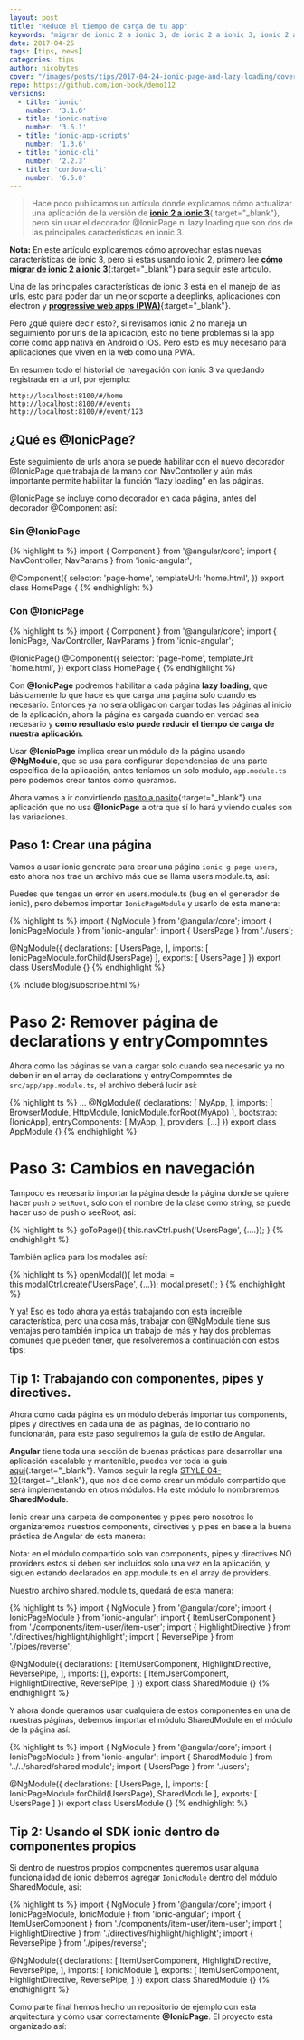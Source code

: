 ```yaml
---
layout: post
title: "Reduce el tiempo de carga de tu app"
keywords: "migrar de ionic 2 a ionic 3, de ionic 2 a ionic 3, ionic 2 a ionic 3, ionic 3, ionic page, lazy loading"
date: 2017-04-25
tags: [tips, news]
categories: tips
author: nicobytes
cover: "/images/posts/tips/2017-04-24-ionic-page-and-lazy-loading/cover.jpg"
repo: https://github.com/ion-book/demo112
versions:
  - title: 'ionic'
    number: '3.1.0'
  - title: 'ionic-native'
    number: '3.6.1'
  - title: 'ionic-app-scripts'
    number: '1.3.6'
  - title: 'ionic-cli'
    number: '2.2.3'
  - title: 'cordova-cli'
    number: '6.5.0'
---
```


> Hace poco publicamos un artículo donde explicamos cómo actualizar una aplicación de la versión de [**ionic 2 a ionic 3**]({{site.urlblog}}/news/ionic-v-3){:target="_blank"}, pero sin usar el decorador @IonicPage ni lazy loading que son dos de las principales características en ionic 3.

<!--summary-->

<amp-img width="1024" height="512" layout="responsive" src="/images/posts/tips/2017-04-24-ionic-page-and-lazy-loading/cover.jpg"></amp-img>

**Nota:** En este artículo explicaremos cómo aprovechar estas nuevas características de ionic 3, pero si estas usando ionic 2, primero lee [**cómo migrar de ionic 2 a ionic 3**]({{site.urlblog}}/news/ionic-v-3){:target="_blank"} para seguir este artículo.

Una de las principales características de ionic 3 está en el manejo de las urls, esto para poder dar un mejor soporte a deeplinks, aplicaciones con electron y [**progressive web apps (PWA)**](http://blog.ionic.io/announcing-pwa-support-in-ionic-2/){:target="_blank"}.

Pero ¿qué quiere decir esto?, si revisamos ionic 2 no maneja un seguimiento por urls de la aplicación, esto no tiene problemas si la app corre como app nativa en Android o iOS. Pero esto es muy necesario para aplicaciones que viven en la web como una PWA.

En resumen todo el historial de navegación con ionic 3 va quedando registrada en la url, por ejemplo:

```
http://localhost:8100/#/home
http://localhost:8100/#/events
http://localhost:8100/#/event/123
```

## ¿Qué es @IonicPage?

Este seguimiento de urls ahora se puede habilitar con el nuevo decorador @IonicPage que trabaja de la mano con NavController y aún más importante permite habilitar la función “lazy loading” en las páginas.

@IonicPage se incluye como decorador en cada página, antes del decorador @Component así:

### Sin @IonicPage

{% highlight ts %}
import { Component } from '@angular/core';
import { NavController, NavParams } from 'ionic-angular';

@Component({
  selector: 'page-home',
  templateUrl: 'home.html',
})
export class HomePage {
{% endhighlight %}

### Con @IonicPage

{% highlight ts %}
import { Component } from '@angular/core';
import { IonicPage, NavController, NavParams } from 'ionic-angular';

@IonicPage()
@Component({
  selector: 'page-home',
  templateUrl: 'home.html',
})
export class HomePage {
{% endhighlight %}

Con __@IonicPage__ podremos habilitar a cada página **lazy loading**, que básicamente lo que hace es que carga una pagina solo cuando es necesario. Entonces ya no sera obligacion cargar todas las páginas al inicio de la aplicación, ahora la página es cargada cuando en verdad sea necesario y **como resultado esto puede reducir el tiempo de carga de nuestra aplicación.**

Usar **@IonicPage** implica crear un módulo de la página usando **@NgModule**, que se usa para configurar dependencias de una parte específica de la aplicación, antes teníamos un solo modulo, `app.module.ts` pero podemos crear tantos como queramos.

Ahora vamos a ir convirtiendo [pasito a pasito](https://www.youtube.com/watch?v=kJQP7kiw5Fk){:target="_blank"} una aplicación que no usa **@IonicPage** a otra que sí lo hará y viendo cuales son las variaciones.

## Paso 1: Crear una página

Vamos a usar ionic generate para crear una página `ionic g page users`, esto ahora nos trae un archivo más que se llama users.module.ts, asi:

<div class="row">
  <div class="col col-100 col-md-50 offset-md-25 col-lg-50 offset-lg-25">
    <amp-img width="395" height="130" layout="responsive" src="/images/posts/tips/2017-04-24-ionic-page-and-lazy-loading/tree1.png"></amp-img>
  </div>
</div>

Puedes que tengas un error en users.module.ts (bug en el generador de ionic), pero debemos importar `IonicPageModule` y usarlo de esta manera:

{% highlight ts %}
import { NgModule } from '@angular/core';
import { IonicPageModule } from 'ionic-angular';
import { UsersPage } from './users';

@NgModule({
  declarations: [
    UsersPage,
  ],
  imports: [
    IonicPageModule.forChild(UsersPage)
  ],
  exports: [
    UsersPage
  ]
})
export class UsersModule {}
{% endhighlight %}

{% include blog/subscribe.html %}

# Paso 2: Remover página de declarations y entryCompomntes

Ahora como las páginas se van a cargar solo cuando sea necesario ya no deben ir en el array de declarations y entryCompomntes de `src/app/app.module.ts`, el archivo deberá lucir así:

{% highlight ts %}
...
@NgModule({
  declarations: [
    MyApp,
  ],
  imports: [
    BrowserModule,
    HttpModule,
    IonicModule.forRoot(MyApp)
  ],
  bootstrap: [IonicApp],
  entryComponents: [
    MyApp,
  ],
  providers: [...]
})
export class AppModule {}
{% endhighlight %}

# Paso 3: Cambios en navegación

Tampoco es necesario importar la página desde la página donde se quiere hacer `push` o `setRoot`, solo con el nombre de la clase como string, se puede hacer uso de push o seeRoot, asi:

{% highlight ts %}
goToPage(){
  this.navCtrl.push('UsersPage', {....});
}
{% endhighlight %}

También aplica para los modales así:

{% highlight ts %}
openModal(){
  let modal = this.modalCtrl.create('UsersPage', {...});
  modal.preset();
}
{% endhighlight %}

Y ya! Eso es todo ahora ya estás trabajando con esta increíble característica, pero una cosa más, trabajar con @NgModule tiene sus ventajas pero también implica un trabajo de más y hay dos problemas comunes que pueden tener, que resolveremos a continuación con estos tips:


## Tip 1: Trabajando con componentes, pipes y directives.

Ahora como cada página es un módulo deberás importar tus components, pipes y directives en cada una de las páginas, de lo contrario no funcionarán, para este paso seguiremos la guía de estilo de Angular. 

**Angular** tiene toda una sección de buenas prácticas para desarrollar una aplicación escalable y mantenible, puedes ver toda la guía [aqui](https://angular.io/docs/ts/latest/guide/style-guide.html){:target="_blank"}. Vamos seguir la regla [STYLE 04-10](https://angular.io/docs/ts/latest/guide/style-guide.html#!#04-10){:target="_blank"}, que nos dice como crear un módulo compartido que será implementando en otros módulos. Ha este módulo lo nombraremos **SharedModule**.

Ionic crear una carpeta de componentes y pipes pero nosotros lo organizaremos nuestros components, directives y pipes en base a la buena práctica de Angular de esta manera:

<div class="row">
  <div class="col col-100 col-md-50 offset-md-25 col-lg-50 offset-lg-25">
    <amp-img width="574" height="307" layout="responsive" src="/images/posts/tips/2017-04-24-ionic-page-and-lazy-loading/tree2.png"></amp-img>
  </div>
</div>

Nota: en el módulo compartido solo van components, pipes y directives NO providers estos si deben ser incluidos solo una vez en la aplicación, y siguen estando declarados en app.module.ts en el array de providers.

Nuestro archivo shared.module.ts, quedará de esta manera:

{% highlight ts %}
import { NgModule } from '@angular/core';
import { IonicPageModule } from 'ionic-angular';
import { ItemUserComponent } from './components/item-user/item-user';
import { HighlightDirective } from './directives/highlight/highlight';
import { ReversePipe } from './pipes/reverse';

@NgModule({
  declarations: [
    ItemUserComponent,
    HighlightDirective,
    ReversePipe,
  ],
  imports: [],
  exports: [
    ItemUserComponent,
    HighlightDirective,
    ReversePipe,
  ]
})
export class SharedModule {}
{% endhighlight %}

Y ahora donde queramos usar cualquiera de estos componentes en una de nuestras páginas, debemos importar el módulo SharedModule en el módulo de la página así:

{% highlight ts %}
import { NgModule } from '@angular/core';
import { IonicPageModule } from 'ionic-angular';
import { SharedModule } from '../../shared/shared.module';
import { UsersPage } from './users';

@NgModule({
  declarations: [
    UsersPage,
  ],
  imports: [
    IonicPageModule.forChild(UsersPage),
    SharedModule
  ],
  exports: [
    UsersPage
  ]
})
export class UsersModule {}
{% endhighlight %}

## Tip 2: Usando el SDK ionic dentro de componentes propios

Si dentro de nuestros propios componentes queremos usar alguna funcionalidad de ionic debemos agregar `IonicModule` dentro del módulo SharedModule, asi:

{% highlight ts %}
import { NgModule } from '@angular/core';
import { IonicPageModule, IonicModule } from 'ionic-angular';
import { ItemUserComponent } from './components/item-user/item-user';
import { HighlightDirective } from './directives/highlight/highlight';
import { ReversePipe } from './pipes/reverse';

@NgModule({
  declarations: [
    ItemUserComponent,
    HighlightDirective,
    ReversePipe,
  ],
  imports: [
    IonicModule
  ],
  exports: [
    ItemUserComponent,
    HighlightDirective,
    ReversePipe,
  ]
})
export class SharedModule {}
{% endhighlight %}

Como parte final hemos hecho un repositorio de ejemplo con esta arquitectura y cómo usar correctamente **@IonicPage**. El proyecto está organizado así:

<div class="row wrap">
  <div class="col col-100 col-md-33 col-lg-33">
    <amp-img width="346" height="173" layout="responsive" src="/images/posts/tips/2017-04-24-ionic-page-and-lazy-loading/tree3.png"></amp-img>
  </div>
  <div class="col col-100 col-md-33 col-lg-33">
   <amp-img width="270" height="72" layout="responsive" src="/images/posts/tips/2017-04-24-ionic-page-and-lazy-loading/tree5.png"></amp-img>
  </div>
  <div class="col col-100 col-md-33 col-lg-33">
   <amp-img width="370" height="300" layout="responsive" src="/images/posts/tips/2017-04-24-ionic-page-and-lazy-loading/tree6.png"></amp-img>
  </div>
</div>  

<div class="row">
  <div class="col col-100 col-md-50 offset-md-25 col-lg-50 offset-lg-25">
    <amp-img width="460" height="626" layout="responsive" src="/images/posts/tips/2017-04-24-ionic-page-and-lazy-loading/tree4.png"></amp-img>
  </div>
</div>

